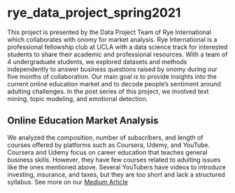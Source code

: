 # rye_data_project_spring2021

This project is presented by the Data Project Team of Rye International which collaborates with onomy for market analysis. Rye International is a professional fellowship club at UCLA with a data science track for interested students to share their academic and professional resources. With a team of 4 undergraduate students, we explored datasets and methods independently to answer business questions raised by onomy during our five months of collaboration. Our main goal is to provide insights into the current online education market and to decode people’s sentiment around adulting challenges. In the post series of this project, we involved text mining, topic modeling, and emotional detection.

## Online Education Market Analysis
We analyzed the composition, number of subscribers, and length of courses offered by platforms such as Coursera, Udemy, and YouTube.
Coursera and Udemy focus on career education that teaches general business skills. However, they have few courses related to adulting issues like the ones mentioned above. Several YouTubers have videos to introduce investing, insurance, and taxes, but they are too short and lack a structured syllabus.
See more on our [Medium Article](https://medium.com/@ryeinternational/struggling-to-adulthood-explore-current-online-education-market-42831ef50490)
